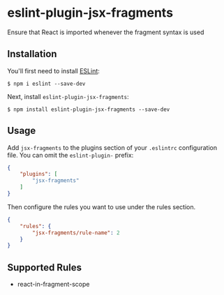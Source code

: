 # eslint-plugin-jsx-fragments

Ensure that React is imported whenever the fragment syntax is used

## Installation

You'll first need to install [ESLint](http://eslint.org):

```
$ npm i eslint --save-dev
```

Next, install `eslint-plugin-jsx-fragments`:

```
$ npm install eslint-plugin-jsx-fragments --save-dev
```


## Usage

Add `jsx-fragments` to the plugins section of your `.eslintrc` configuration file. You can omit the `eslint-plugin-` prefix:

```json
{
    "plugins": [
        "jsx-fragments"
    ]
}
```


Then configure the rules you want to use under the rules section.

```json
{
    "rules": {
        "jsx-fragments/rule-name": 2
    }
}
```

## Supported Rules

* react-in-fragment-scope






